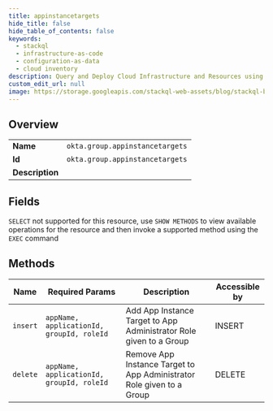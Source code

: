 ```yaml
---
title: appinstancetargets
hide_title: false
hide_table_of_contents: false
keywords:
  - stackql
  - infrastructure-as-code
  - configuration-as-data
  - cloud inventory
description: Query and Deploy Cloud Infrastructure and Resources using SQL
custom_edit_url: null
image: https://storage.googleapis.com/stackql-web-assets/blog/stackql-blog-post-featured-image.png
---
```

  
    

## Overview
<table><tbody>
<tr><td><b>Name</b></td><td><code>okta.group.appinstancetargets</code></td></tr>
<tr><td><b>Id</b></td><td><code>okta.group.appinstancetargets</code></td></tr>
<tr><td><b>Description</b></td><td></td></tr>
</tbody></table>

## Fields
`SELECT` not supported for this resource, use `SHOW METHODS` to view available operations for the resource and then invoke a supported method using the `EXEC` command  
## Methods
| Name | Required Params | Description | Accessible by |
| ---- | --------------- | ----------- | ------------- |
| `insert` | `appName, applicationId, groupId, roleId` | Add App Instance Target to App Administrator Role given to a Group | INSERT |
| `delete` | `appName, applicationId, groupId, roleId` | Remove App Instance Target to App Administrator Role given to a Group | DELETE |
